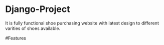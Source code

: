 # Django-Project
It is fully functional shoe purchasing website with latest design to different varities of shoes available.

#Features

